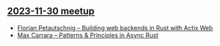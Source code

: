 ## [2023-11-30 meetup](https://www.meetup.com/rust-vienna/events/297382145/)

* [Florian Petautschnig – Building web backends in Rust with Actix Web](https://github.com/floscodes/actix_talk)
* [Max Carrara – Patterns & Principles in Async Rust](https://github.com/Aequitosh/talks/tree/main/src/talks/rust-vienna/2023-11-30)
